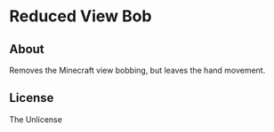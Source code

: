 # Reduced View Bob

## About

Removes the Minecraft view bobbing, but leaves the hand movement.

## License

The Unlicense